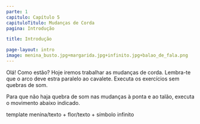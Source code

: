 ```yaml
---
parte: 1
capitulo: Capítulo 5
capituloTitulo: Mudanças de Corda
pagina: Introdução 

title: Introdução

page-layout: intro
image: menina_busto.jpg+margarida.jpg+infinito.jpg+balao_de_fala.png
---
```


Olá! Como estão? Hoje iremos trabalhar as mudanças de corda. Lembra-te que o arco deve estra paralelo ao cavalete. Executa os exercícios sem quebras de som.

Para que não haja quebra de som nas mudanças à ponta e ao talão, executa o movimento abaixo indicado.

template menina/texto + flor/texto + símbolo infinito
